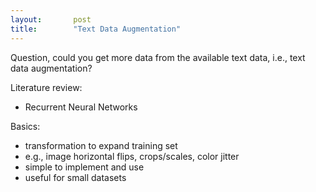 ```yaml
---
layout:       post
title:        "Text Data Augmentation"
---
```


<p class="lead">Question, could you get more data from the available text data, i.e., text data augmentation?</p>

Literature review:
- Recurrent Neural Networks

Basics: 
- transformation to expand training set
- e.g., image horizontal flips, crops/scales, color jitter
- simple to implement and use
- useful for small datasets